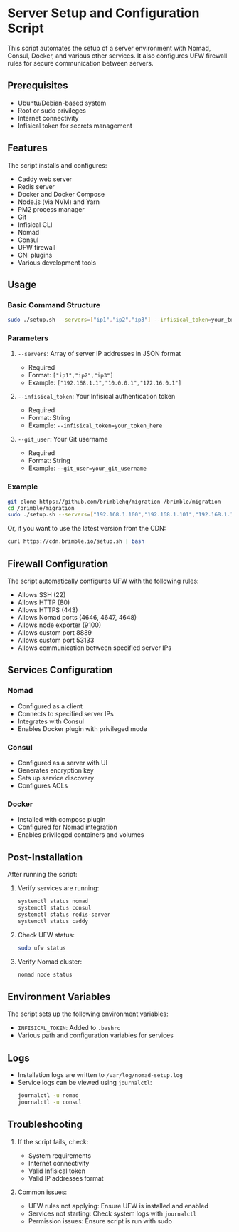 # Server Setup and Configuration Script

This script automates the setup of a server environment with Nomad, Consul, Docker, and various other services. It also configures UFW firewall rules for secure communication between servers.

## Prerequisites

- Ubuntu/Debian-based system
- Root or sudo privileges
- Internet connectivity
- Infisical token for secrets management

## Features

The script installs and configures:
- Caddy web server
- Redis server
- Docker and Docker Compose
- Node.js (via NVM) and Yarn
- PM2 process manager
- Git
- Infisical CLI
- Nomad
- Consul
- UFW firewall
- CNI plugins
- Various development tools

## Usage

### Basic Command Structure

```bash
sudo ./setup.sh --servers=["ip1","ip2","ip3"] --infisical_token=your_token_here --git_user=your_git_username --git_password=your_git_password
```

### Parameters

1. `--servers`: Array of server IP addresses in JSON format
   - Required
   - Format: `["ip1","ip2","ip3"]`
   - Example: `["192.168.1.1","10.0.0.1","172.16.0.1"]`

2. `--infisical_token`: Your Infisical authentication token
   - Required
   - Format: String
   - Example: `--infisical_token=your_token_here`

3. `--git_user`: Your Git username
   - Required
   - Format: String
   - Example: `--git_user=your_git_username`

### Example

```bash
git clone https://github.com/brimblehq/migration /brimble/migration
cd /brimble/migration
sudo ./setup.sh --servers=["192.168.1.100","192.168.1.101","192.168.1.102"] --infisical_token=inf.12345.abcdef --git_user=your_git_username --git_password=your_git_password
```

Or, if you want to use the latest version from the CDN:
```bash
curl https://cdn.brimble.io/setup.sh | bash
```

## Firewall Configuration

The script automatically configures UFW with the following rules:
- Allows SSH (22)
- Allows HTTP (80)
- Allows HTTPS (443)
- Allows Nomad ports (4646, 4647, 4648)
- Allows node exporter (9100)
- Allows custom port 8889
- Allows custom port 53133
- Allows communication between specified server IPs

## Services Configuration

### Nomad
- Configured as a client
- Connects to specified server IPs
- Integrates with Consul
- Enables Docker plugin with privileged mode

### Consul
- Configured as a server with UI
- Generates encryption key
- Sets up service discovery
- Configures ACLs

### Docker
- Installed with compose plugin
- Configured for Nomad integration
- Enables privileged containers and volumes

## Post-Installation

After running the script:
1. Verify services are running:
   ```bash
   systemctl status nomad
   systemctl status consul
   systemctl status redis-server
   systemctl status caddy
   ```

2. Check UFW status:
   ```bash
   sudo ufw status
   ```

3. Verify Nomad cluster:
   ```bash
   nomad node status
   ```

## Environment Variables

The script sets up the following environment variables:
- `INFISICAL_TOKEN`: Added to `.bashrc`
- Various path and configuration variables for services

## Logs

- Installation logs are written to `/var/log/nomad-setup.log`
- Service logs can be viewed using `journalctl`:
  ```bash
  journalctl -u nomad
  journalctl -u consul
  ```

## Troubleshooting

1. If the script fails, check:
   - System requirements
   - Internet connectivity
   - Valid Infisical token
   - Valid IP addresses format

2. Common issues:
   - UFW rules not applying: Ensure UFW is installed and enabled
   - Services not starting: Check system logs with `journalctl`
   - Permission issues: Ensure script is run with sudo